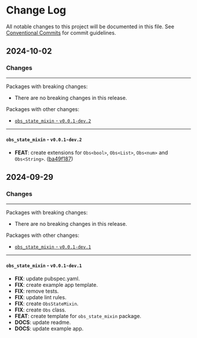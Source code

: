 # Change Log

All notable changes to this project will be documented in this file.
See [Conventional Commits](https://conventionalcommits.org) for commit guidelines.

## 2024-10-02

### Changes

---

Packages with breaking changes:

 - There are no breaking changes in this release.

Packages with other changes:

 - [`obs_state_mixin` - `v0.0.1-dev.2`](#obs_state_mixin---v001-dev2)

---

#### `obs_state_mixin` - `v0.0.1-dev.2`

 - **FEAT**: create extensions for `Obs<bool>`, `Obs<List>`, `Obs<num>` and `Obs<String>`. ([ba49f187](https://github.com/albinpk/obs_state_mixin/commit/ba49f187b6874e2a728a36f1345572201eba988d))


## 2024-09-29

### Changes

---

Packages with breaking changes:

 - There are no breaking changes in this release.

Packages with other changes:

 - [`obs_state_mixin` - `v0.0.1-dev.1`](#obs_state_mixin---v001-dev1)

---

#### `obs_state_mixin` - `v0.0.1-dev.1`

 - **FIX**: update pubspec.yaml.
 - **FIX**: create example app template.
 - **FIX**: remove tests.
 - **FIX**: update lint rules.
 - **FIX**: create `ObsStateMixin`.
 - **FIX**: create `Obs` class.
 - **FEAT**: create template for `obs_state_mixin` package.
 - **DOCS**: update readme.
 - **DOCS**: update example app.

